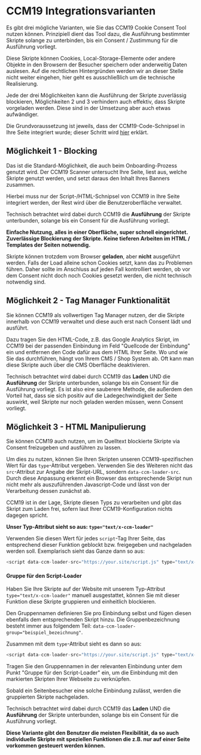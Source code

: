 # CCM19 Integrationsvarianten

Es gibt drei mögliche Varianten, wie Sie das CCM19 Cookie Consent Tool nutzen können. Prinzipiell dient das Tool dazu, die Ausführung bestimmter Skripte solange zu unterbinden, bis ein Consent / Zustimmung für die Ausführung vorliegt.

Diese Skripte können Cookies, Local-Storage-Elemente oder andere Objekte in den Browsern der Besucher speichern oder anderweitig Daten auslesen. Auf die rechtlichen Hintergründen werden wir an dieser Stelle nicht weiter eingehen, hier geht es ausschließlich um die technische Realisierung.

Jede der drei Möglichkeiten kann die Ausführung der Skripte zuverlässig blockieren, Möglichkeiten 2 und 3 verhindern auch effektiv, dass Skripte vorgeladen werden. Diese sind in der Umsetzung aber auch etwas aufwändiger.

Die Grundvoraussetzung ist jeweils, dass der CCM19-Code-Schnipsel in Ihre Seite integriert wurde; dieser Schritt wird [hier](/integrationen/ccm19-standard/) erklärt.



## Möglichkeit 1 - Blocking

Das ist die Standard-Möglichkeit, die auch beim Onboarding-Prozess genutzt wird. Der CCM19 Scanner untersucht Ihre Seite, liest aus, welche Skripte genutzt werden, und setzt daraus den Inhalt Ihres Banners zusammen.

Hierbei muss nur der Script-/HTML-Schnipsel von CCM19 in Ihre Seite integriert werden, der Rest wird über die Benutzeroberfläche verwaltet.

Technisch betrachtet wird dabei durch CCM19 die **Ausführung** der Skripte unterbunden, solange bis ein Consent für die Ausführung vorliegt.

**Einfache Nutzung, alles in einer Oberfläche, super schnell eingerichtet. Zuverlässige Blockierung der Skripte. Keine tieferen Arbeiten im HTML / Templates der Seiten notwendig.**

Skripte können trotzdem vom Browser **geladen**, aber **nicht** ausgeführt werden. Falls der Load alleine schon Cookies setzt, kann das zu Problemen führen. Daher sollte im Anschluss auf jeden Fall kontrolliert werden, ob vor dem Consent nicht doch noch Cookies gesetzt werden, die nicht technisch notwendig sind.



## Möglichkeit 2 - Tag Manager Funktionalität

Sie können CCM19 als vollwertigen Tag Manager nutzen, der die Skripte innerhalb von CCM19 verwaltet und diese auch erst nach Consent lädt und ausführt.

Dazu tragen Sie den HTML-Code, z.B. das Google Analytics Skript, im CCM19 bei der passenden Einbindung im Feld "Quellcode der Einbindung" ein und entfernen den Code dafür aus dem HTML Ihrer Seite. Wo und wie Sie das durchführen, hängt von Ihrem CMS / Shop System ab. Oft kann man diese Skripte auch über die CMS Oberfläche deaktivieren.

Technisch betrachtet wird dabei durch CCM19 das  **Laden** UND die  **Ausführung** der Skripte unterbunden, solange bis ein Consent für die Ausführung vorliegt. Es ist also eine sauberere Methode, die außerdem den Vorteil hat, dass sie sich positiv auf die Ladegechwindigkeit der Seite auswirkt, weil Skripte nur noch geladen werden müssen, wenn Consent vorliegt.



## Möglichkeit 3 - HTML Manipulierung

Sie können CCM19 auch nutzen, um im Quelltext blockierte Skripte via Consent freizugeben und ausführen zu lassen.

Um dies zu nutzen, können Sie Ihren Skripten unseren CCM19-spezifischen Wert für das `type`-Attribut vergeben. Verwenden Sie des Weiteren nicht das `src`-Attribut zur Angabe der Skript-URL, sondern `data-ccm-loader-src`. Durch diese Anpassung erkennt ein Browser das entsprechende Skript nun nicht mehr als auszuführenden Javascript-Code und lässt von der Verarbeitung dessen zunächst ab.

CCM19 ist in der Lage, Skripte diesen Typs zu verarbeiten und gibt das Skript zum Laden frei, sofern laut Ihrer CCM19-Konfiguration nichts dagegen spricht.

**Unser Typ-Attribut sieht so aus: `type="text/x-ccm-loader"`**

Verwenden Sie diesen Wert für jedes `script`-Tag Ihrer Seite, das entsprechend dieser Funktion geblockt bzw. freigegeben und nachgeladen werden soll. Exemplarisch sieht das Ganze dann so aus:

```javascript
<script data-ccm-loader-src="https://your.site/script.js" type="text/x-ccm-loader"></script>
```

#### Gruppe für den Script-Loader

Haben Sie Ihre Skripte auf der Website mit unserem Typ-Attribut `type="text/x-ccm-loader"` manuell ausgestattet, können Sie mit dieser Funktion diese Skripte gruppieren und einheitlich blockieren.

Den Gruppennamen definieren Sie pro Einbindung selbst und fügen diesen ebenfalls dem entsprechenden Skript hinzu. Die Gruppenbezeichnung besteht immer aus folgendem Teil: `data-ccm-loader-group="beispiel_bezeichnung"`.

Zusammen mit dem `type`-Attribut sieht es dann so aus:

```javascript
<script data-ccm-loader-src="https://your.site/script.js" type="text/x-ccm-loader" data-ccm-loader-group="beispiel_bezeichnung"></script>
```

Tragen Sie den Gruppennamen in der relevanten Einbindung unter dem Punkt "Gruppe für den Script-Loader" ein, um die Einbindung mit den markierten Skripten Ihrer Webseite zu verknüpfen.

Sobald ein Seitenbesucher eine solche Einbindung zulässt, werden die gruppierten Skripte nachgeladen.

Technisch betrachtet wird dabei durch CCM19 das  **Laden** UND die  **Ausführung** der Skripte unterbunden, solange bis ein Consent für die Ausführung vorliegt.

**Diese Variante gibt den Benutzer die meisten Flexibilität, da so auch individuelle Skripte mit speziellen Funktionen die z.B. nur auf einer Seite vorkommen gesteuert werden können.**